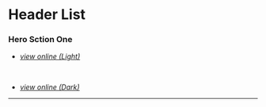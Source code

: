 # Header List

### Hero Sction One

- *[view online (Light)](https://tailwind-parsi.github.io/flexui-components/html-css/src/hero-sections/hero-section-one.html)*
  
<br>

- *[view online (Dark)](https://tailwind-parsi.github.io/flexui-components/html-css/src/hero-sections/hero-section-one-dark.html)*
---- 

<br>

